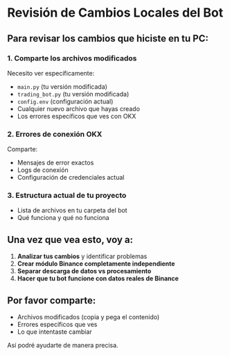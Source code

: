 # Revisión de Cambios Locales del Bot

## Para revisar los cambios que hiciste en tu PC:

### 1. Comparte los archivos modificados
Necesito ver específicamente:
- `main.py` (tu versión modificada)
- `trading_bot.py` (tu versión modificada)
- `config.env` (configuración actual)
- Cualquier nuevo archivo que hayas creado
- Los errores específicos que ves con OKX

### 2. Errores de conexión OKX
Comparte:
- Mensajes de error exactos
- Logs de conexión
- Configuración de credenciales actual

### 3. Estructura actual de tu proyecto
- Lista de archivos en tu carpeta del bot
- Qué funciona y qué no funciona

## Una vez que vea esto, voy a:

1. **Analizar tus cambios** y identificar problemas
2. **Crear módulo Binance completamente independiente** 
3. **Separar descarga de datos vs procesamiento**
4. **Hacer que tu bot funcione con datos reales de Binance**

## Por favor comparte:
- Archivos modificados (copia y pega el contenido)
- Errores específicos que ves
- Lo que intentaste cambiar

Así podré ayudarte de manera precisa.